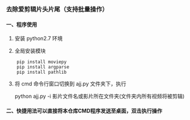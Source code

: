 ### 去除爱剪辑片头片尾（支持批量操作）
#### 一、程序使用
1. 安装 python2.7 环境

2. 全局安装模块

```
    pip install moviepy
    pip install argparse
    pip install pathlib

```
3. 将 cmd 命令行窗口切换到 ajj.py 文件夹下，执行

    python ajj.py -i 影片文件名或影片所在文件夹(文件夹内所有视频将被剪辑)


#### 二、快捷用法可以直接将本仓库CMD程序发送至桌面，双击执行操作